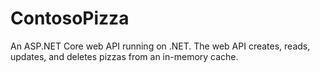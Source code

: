 # ContosoPizza
An ASP.NET Core web API running on .NET. The web API creates, reads, updates, and deletes pizzas from an in-memory cache.

